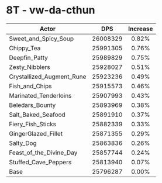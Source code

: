 # 8T - vw-da-cthun
| Actor | DPS | Increase |
|---|:---:|:---:|
|Sweet_and_Spicy_Soup|26008329|0.82%|
|Chippy_Tea|25991305|0.76%|
|Deepfin_Patty|25989829|0.75%|
|Zesty_Nibblers|25928027|0.51%|
|Crystallized_Augment_Rune|25923236|0.49%|
|Fish_and_Chips|25915573|0.46%|
|Marinated_Tenderloins|25907993|0.43%|
|Beledars_Bounty|25893969|0.38%|
|Salt_Baked_Seafood|25891910|0.37%|
|Fiery_Fish_Sticks|25882339|0.33%|
|GingerGlazed_Fillet|25871355|0.29%|
|Salty_Dog|25863836|0.26%|
|Feast_of_the_Divine_Day|25857744|0.24%|
|Stuffed_Cave_Peppers|25813940|0.07%|
|Base|25796287|0.00%|
